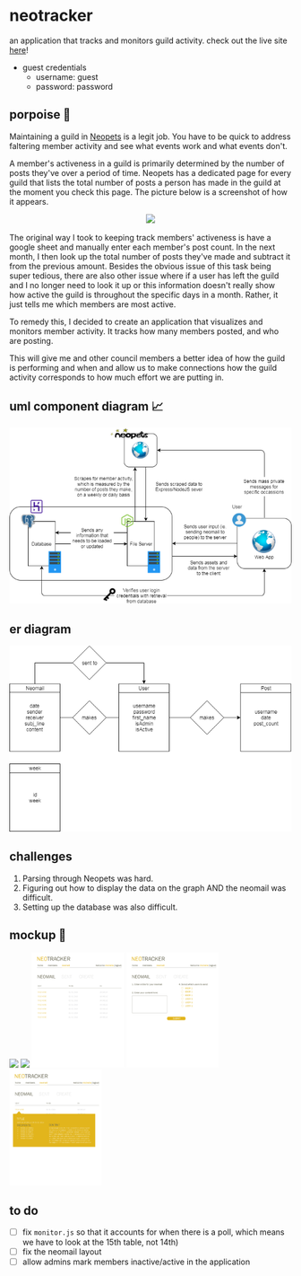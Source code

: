 # neotracker
an application that tracks and monitors guild activity. check out the live site [here](https://neotracker.herokuapp.com/)!
- guest credentials
  * username: guest
  * password: password

## porpoise 🐬
Maintaining a guild in [Neopets](http://www.neopets.com) is a legit job. You have to be quick to address faltering member activity and see what events work and what events don't.

A member's activeness in a guild is primarily determined by the number of posts they've over a period of time. Neopets has a dedicated page for every guild that lists the total number of posts a person has made in the guild at the moment you check this page. The picture below is a screenshot of how it appears.

<center><img src="https://i.gyazo.com/28085364f3528b2ff9f52febd2883085.png"></center>

The original way I took to keeping track members' activeness is have a google sheet and manually enter each member's post count. In the next month, I then look up the total number of posts they've made and subtract it from the previous amount. Besides the obvious issue of this task being super tedious, there are also other issue where if a user has left the guild and I no longer need to look it up or this information doesn't really show how active the guild is throughout the specific days in a month. Rather, it just tells me which members are most active. 

To remedy this, I decided to create an application that visualizes and monitors member activity. It tracks how many members posted, and who are posting.

This will give me and other council members a better idea of how the guild is performing and when and allow us to make connections how the guild activity corresponds to how much effort we are putting in.

## uml component diagram 📈
![uml component diagram](assets/img/mockup/diagram.png)

## er diagram
![ER diagram](assets/img/mockup/ER%20diagram.png)

## challenges
1. Parsing through Neopets was hard.
2. Figuring out how to display the data on the graph AND the neomail was difficult.
3. Setting up the database was also difficult.

## mockup 🎨
<img src="https://i.gyazo.com/8fc86fc3e215def465ef7d710e494f92.png" width="165px"> <img src="https://i.gyazo.com/5b12eafb723fc245f032e9c091ae2aa8.png" width="165px"> <img src="assets/img/mockup/neomailpage.png" width="165px"> <img src="assets/img/mockup/createneomailpage.png" width="165px"> <img src="assets/img/mockup/neomailcontentpage.png" width="165px">

## to do
- [ ] fix `monitor.js` so that it accounts for when there is a poll, which means we have to look at the 15th table, not 14th)
- [ ] fix the neomail layout
- [ ] allow admins mark members inactive/active in the application
